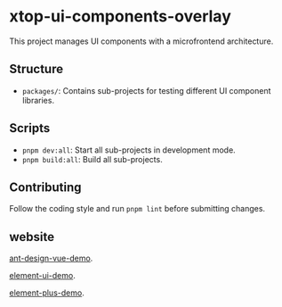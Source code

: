 # xtop-ui-components-overlay

This project manages UI components with a microfrontend architecture.

## Structure
- `packages/`: Contains sub-projects for testing different UI component libraries.

## Scripts
- `pnpm dev:all`: Start all sub-projects in development mode.
- `pnpm build:all`: Build all sub-projects.

## Contributing
Follow the coding style and run `pnpm lint` before submitting changes.

## website

[ant-design-vue-demo](https://lozane0621.github.io/ui-components-overlay-detect/ant-design-vue-demo/).

[element-ui-demo](https://lozane0621.github.io/ui-components-overlay-detect/element-ui-demo/).

[element-plus-demo](https://lozane0621.github.io/ui-components-overlay-detect/element-plus-demo/).


